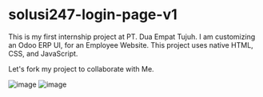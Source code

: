 # solusi247-login-page-v1

This is my first internship project at PT. Dua Empat Tujuh. I am customizing an Odoo ERP UI, for an Employee Website.
This project uses native HTML, CSS, and JavaScript.

Let's fork my project to collaborate with Me.

![image](https://github.com/hanif2023/solusi247-login-page-v1/assets/135326426/462509bd-d2fb-4987-b1a7-0447f899a560)
![image](https://github.com/hanif2023/solusi247-login-page-v1/assets/135326426/ab43fa0f-5cce-4493-8651-8bf7688d228c)
